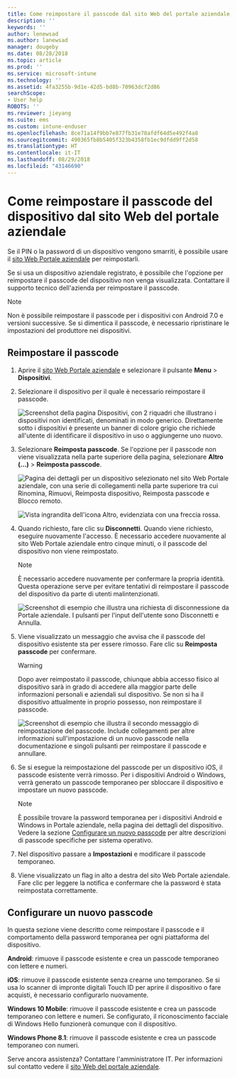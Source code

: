 ```yaml
---
title: Come reimpostare il passcode dal sito Web del portale aziendale | Microsoft Docs
description: ''
keywords: ''
author: lenewsad
ms.author: lanewsad
manager: dougeby
ms.date: 08/28/2018
ms.topic: article
ms.prod: ''
ms.service: microsoft-intune
ms.technology: ''
ms.assetid: 4fa3255b-9d1e-42d5-bd8b-70963dcf2d86
searchScope:
- User help
ROBOTS: ''
ms.reviewer: jieyang
ms.suite: ems
ms.custom: intune-enduser
ms.openlocfilehash: 8ce71a14f9bb7e877fb31e78afdf64d5e492f4a8
ms.sourcegitcommit: 490365fb8b5405f323b4358fb1ec9dfdd9ff2d58
ms.translationtype: HT
ms.contentlocale: it-IT
ms.lasthandoff: 08/29/2018
ms.locfileid: "43146690"
---
```

# <a name="how-to-reset-your-device-passcode-from-the-company-portal-website"></a>Come reimpostare il passcode del dispositivo dal sito Web del portale aziendale

Se il PIN o la password di un dispositivo vengono smarriti, è possibile usare il [sito Web Portale aziendale](https://portal.manage.microsoft.com) per reimpostarli.  

Se si usa un dispositivo aziendale registrato, è possibile che l'opzione per reimpostare il passcode del dispositivo non venga visualizzata. Contattare il supporto tecnico dell'azienda per reimpostare il passcode.

   > [!NOTE]
   > Non è possibile reimpostare il passcode per i dispositivi con Android 7.0 e versioni successive. Se si dimentica il passcode, è necessario ripristinare le impostazioni del produttore nei dispositivi. 

## <a name="reset-your-passcode"></a>Reimpostare il passcode

1.  Aprire il [sito Web Portale aziendale](https://portal.manage.microsoft.com) e selezionare il pulsante __Menu__ > __Dispositivi__.  

2. Selezionare il dispositivo per il quale è necessario reimpostare il passcode.  

    ![Screenshot della pagina Dispositivi, con 2 riquadri che illustrano i dispositivi non identificati, denominati in modo generico. Direttamente sotto i dispositivi è presente un banner di colore grigio che richiede all'utente di identificare il dispositivo in uso o aggiungerne uno nuovo.](./media/rename-reset-device-step2-1808.png) 

3. Selezionare **Reimposta passcode**. Se l'opzione per il passcode non viene visualizzata nella parte superiore della pagina, selezionare **Altro (...)**  > **Reimposta passcode**.   

   ![Pagina dei dettagli per un dispositivo selezionato nel sito Web Portale aziendale, con una serie di collegamenti nella parte superiore tra cui Rinomina, Rimuovi, Reimposta dispositivo, Reimposta passcode e Blocco remoto. ](./media/rename-reset-device-1808.png)   

    ![Vista ingrandita dell'icona Altro, evidenziata con una freccia rossa.](./media/rename-reset-device-step3-more-1808.png)  

4. Quando richiesto, fare clic su **Disconnetti**. Quando viene richiesto, eseguire nuovamente l'accesso. È necessario accedere nuovamente al sito Web Portale aziendale entro cinque minuti, o il passcode del dispositivo non viene reimpostato.  

   > [!NOTE]
   > È necessario accedere nuovamente per confermare la propria identità. Questa operazione serve per evitare tentativi di reimpostare il passcode del dispositivo da parte di utenti malintenzionati.

   ![Screenshot di esempio che illustra una richiesta di disconnessione da Portale aziendale. I pulsanti per l'input dell'utente sono Disconnetti e Annulla.](./media/iwp-reset-passcode-popup-1808.png)

5. Viene visualizzato un messaggio che avvisa che il passcode del dispositivo esistente sta per essere rimosso. Fare clic su **Reimposta passcode** per confermare.  
    > [!WARNING]
    > Dopo aver reimpostato il passcode, chiunque abbia accesso fisico al dispositivo sarà in grado di accedere alla maggior parte delle informazioni personali e aziendali sul dispositivo. Se non si ha il dispositivo attualmente in proprio possesso, non reimpostare il passcode.  

   ![Screenshot di esempio che illustra il secondo messaggio di reimpostazione del passcode. Include collegamenti per altre informazioni sull'impostazione di un nuovo passcode nella documentazione e singoli pulsanti per reimpostare il passcode e annullare.](./media/iwp-reset-passcode-popup2-1808.png) 

6. Se si esegue la reimpostazione del passcode per un dispositivo iOS, il passcode esistente verrà rimosso. Per i dispositivi Android o Windows, verrà generato un passcode temporaneo per sbloccare il dispositivo e impostare un nuovo passcode. 

   > [!NOTE]
   > È possibile trovare la password temporanea per i dispositivi Android e Windows in Portale aziendale, nella pagina dei dettagli del dispositivo. Vedere la sezione [Configurare un nuovo passcode](reset-your-passcode-cpwebsite.md#set-up-a-new-passcode) per altre descrizioni di passcode specifiche per sistema operativo.  
   
7. Nel dispositivo passare a **Impostazioni** e modificare il passcode temporaneo. 

8. Viene visualizzato un flag in alto a destra del sito Web Portale aziendale. Fare clic per leggere la notifica e confermare che la password è stata reimpostata correttamente.  

## <a name="set-up-a-new-passcode"></a>Configurare un nuovo passcode  

In questa sezione viene descritto come reimpostare il passcode e il comportamento della password temporanea per ogni piattaforma del dispositivo.  

**Android**: rimuove il passcode esistente e crea un passcode temporaneo con lettere e numeri.

**iOS**: rimuove il passcode esistente senza crearne uno temporaneo. Se si usa lo scanner di impronte digitali Touch ID per aprire il dispositivo o fare acquisti, è necessario configurarlo nuovamente.  

**Windows 10 Mobile**: rimuove il passcode esistente e crea un passcode temporaneo con lettere e numeri. Se configurato, il riconoscimento facciale di Windows Hello funzionerà comunque con il dispositivo.
    
**Windows Phone 8.1**: rimuove il passcode esistente e crea un passcode temporaneo con numeri.  

Serve ancora assistenza? Contattare l'amministratore IT. Per informazioni sul contatto vedere il [sito Web del portale aziendale](https://go.microsoft.com/fwlink/?linkid=2010980).  
